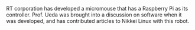 RT corporation has developed a micromouse that has a Raspberry Pi as its controller. Prof. Ueda was brought into a discussion on software when it was developed, and has contributed articles to Nikkei Linux with this robot.
